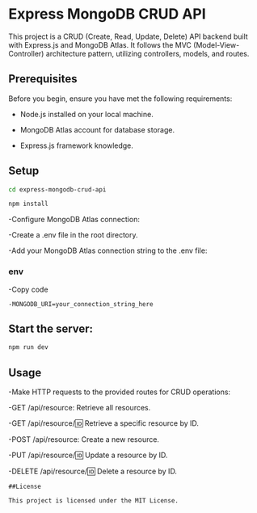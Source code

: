 # Express MongoDB CRUD API

This project is a CRUD (Create, Read, Update, Delete) API backend built with Express.js and MongoDB Atlas. It follows the MVC (Model-View-Controller) architecture pattern, utilizing controllers, models, and routes.

## Prerequisites

Before you begin, ensure you have met the following requirements:

- Node.js installed on your local machine.

- MongoDB Atlas account for database storage.

- Express.js framework knowledge.

## Setup

```bash
cd express-mongodb-crud-api
```
```bash
npm install
```

-Configure MongoDB Atlas connection:

-Create a .env file in the root directory.

-Add your MongoDB Atlas connection string to the .env file:

### env

-Copy code
```
-MONGODB_URI=your_connection_string_here
```

## Start the server:

```bash
npm run dev
```

## Usage

-Make HTTP requests to the provided routes for CRUD operations:

-GET /api/resource: Retrieve all resources.

-GET /api/resource/:id: Retrieve a specific resource by ID.

-POST /api/resource: Create a new resource.

-PUT /api/resource/:id: Update a resource by ID.

-DELETE /api/resource/:id: Delete a resource by ID.

```
##License

This project is licensed under the MIT License.
```
